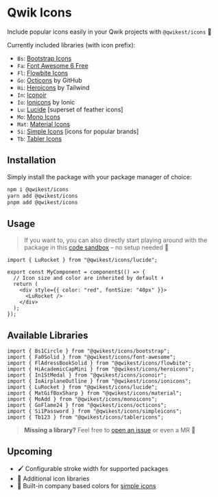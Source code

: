 # Qwik Icons

Include popular icons easily in your Qwik projects with `@qwikest/icons` 🚀

Currently included libraries (with icon prefix):

- `Bs`: [Bootstrap Icons](https://icons.getbootstrap.com/)
- `Fa`: [Font Awesome 6 Free](https://fontawesome.com/v6/icons/?o=r&m=free)
- `Fl`: [Flowbite Icons](https://flowbite.com/icons/)
- `Go`: [Octicons](https://primer.style/design/foundations/icons/) by GitHub
- `Hi`: [Heroicons](https://heroicons.com/) by Tailwind
- `In`: [Iconoir](https://iconoir.com/)
- `Io`: [Ionicons](https://ionic.io/ionicons) by Ionic
- `Lu`: [Lucide](https://lucide.dev/) [superset of feather icons]
- `Mo`: [Mono Icons](https://icons.mono.company/)
- `Mat`: [Material Icons](https://github.com/google/material-design-icons)
- `Si`: [Simple Icons](https://simpleicons.org/) [icons for popular brands]
- `Tb`: [Tabler Icons](https://tabler-icons.io/)

## Installation

Simply install the package with your package manager of choice:

```bash
npm i @qwikest/icons
yarn add @qwikest/icons
pnpm add @qwikest/icons
```

## Usage

> If you want to, you can also directly start playing around with the package in this [code sandbox](https://codesandbox.io/p/sandbox/keen-knuth-pni4bo?file=%2Fsrc%2Froutes%2Findex.tsx%3A7%2C11) – no setup needed 👀

```tsx
import { LuRocket } from "@qwikest/icons/lucide";

export const MyComponent = component$(() => {
  // Icon size and color are inherited by default ⬇️
  return (
    <div style={{ color: "red", fontSize: "40px" }}>
      <LuRocket />
    </div>
  );
});
```

## Available Libraries

```tsx
import { Bs1Circle } from "@qwikest/icons/bootstrap";
import { Fa0Solid } from "@qwikest/icons/font-awesome";
import { FlAdressBookSolid } from "@qwikest/icons/flowbite";
import { HiAcademicCapMini } from "@qwikest/icons/heroicons";
import { In1StMedal } from "@qwikest/icons/iconoir";
import { IoAirplaneOutline } from "@qwikest/icons/ionicons";
import { LuRocket } from "@qwikest/icons/lucide";
import { MatGifBoxSharp } from "@qwikest/icons/material";
import { MoAdd } from "@qwikest/icons/monoicons";
import { GoFlame24 } from "@qwikest/icons/octicons";
import { Si1Password } from "@qwikest/icons/simpleicons";
import { Tb123 } from "@qwikest/icons/tablericons";
```

> **Missing a library?** Feel free to [open an issue](https://github.com/qwikest/icons/issues/new?title=Add%20Icon%20Pack:) or even a MR 🤝

## Upcoming

- 🖌️ Configurable stroke width for supported packages
- 🎁 Additional icon libraries
- 🎨 Built-in company based colors for [simple icons](https://simpleicons.org/)
